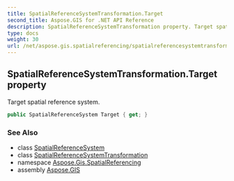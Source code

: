 ```yaml
---
title: SpatialReferenceSystemTransformation.Target
second_title: Aspose.GIS for .NET API Reference
description: SpatialReferenceSystemTransformation property. Target spatial reference system.
type: docs
weight: 30
url: /net/aspose.gis.spatialreferencing/spatialreferencesystemtransformation/target/
---
```

## SpatialReferenceSystemTransformation.Target property

Target spatial reference system.

```csharp
public SpatialReferenceSystem Target { get; }
```

### See Also

* class [SpatialReferenceSystem](../../spatialreferencesystem/)
* class [SpatialReferenceSystemTransformation](../)
* namespace [Aspose.Gis.SpatialReferencing](../../spatialreferencesystemtransformation/)
* assembly [Aspose.GIS](../../../)


